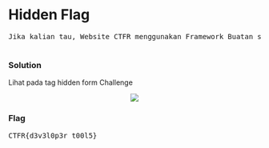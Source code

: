 <h1><b>Hidden Flag</b></h1>
<pre>
Jika kalian tau, Website CTFR menggunakan Framework Buatan sendiri dengan komponent JQuery, Bootstrap Row, Free Image. Akan tetapi CTFR juga menyembunyikan sesuatu juga loh! Bahkan jika anda perhatikan dibawah ini terdapat Flag, Nah jika sudah dapat Flag nya silahkan isi di Inputannya :D.

</pre>
<h3><b>Solution</b></h3>
<p>Lihat pada tag hidden form Challenge</p>
<p align='center'>
<img src='https://github.com/enomarozi/Writeup-CTF_Online/blob/master/CTFR/Image/Misc_1.jpg'>
</p>
<h3><b>Flag</b></h3>
<pre>
CTFR{d3v3l0p3r_t00l5}
</pre>
